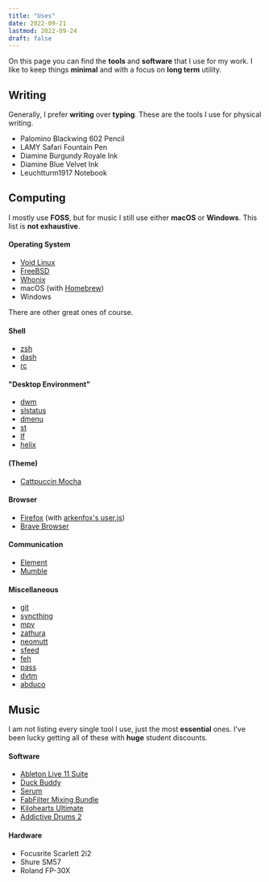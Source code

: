 ```yaml
---
title: "Uses"
date: 2022-09-21
lastmod: 2022-09-24
draft: false
---
```


On this page you can find the **tools** and **software** that I use for my work.
I like to keep things **minimal** and with a focus on **long term** utility.

## Writing

Generally, I prefer **writing** over **typing**.
These are the tools I use for physical writing.

- Palomino Blackwing 602 Pencil
- LAMY Safari Fountain Pen
- Diamine Burgundy Royale Ink
- Diamine Blue Velvet Ink
- Leuchtturm1917 Notebook

## Computing

I mostly use **FOSS**, but for music I still use either **macOS** or **Windows**.
This list is **not exhaustive**.

#### Operating System

- [Void Linux](https://voidlinux.org/) 
- [FreeBSD](https://www.freebsd.org/)
- [Whonix](https://www.whonix.org/)
- macOS (with [Homebrew](https://brew.sh/))
- Windows

There are other great ones of course.

#### Shell
- [zsh](https://www.zsh.org/)
- [dash](https://git.kernel.org/pub/scm/utils/dash/dash.git)
- [rc](https://github.com/rakitzis/rc)

#### "Desktop Environment"
- [dwm](https://dwm.suckless.org/) 
- [slstatus](https://tools.suckless.org/slstatus/)
- [dmenu](https://tools.suckless.org/dmenu/)
- [st](https://st.suckless.org/)
- [lf](https://github.com/gokcehan/lf)
- [helix](https://helix-editor.com/)

#### (Theme)
- [Cattpuccin Mocha](https://github.com/catppuccin/catppuccin)

#### Browser
- [Firefox](https://www.mozilla.org/en-US/firefox/new/) (with [arkenfox's user.js](https://github.com/arkenfox/user.js))
- [Brave Browser](https://brave.com/)

#### Communication
- [Element](https://element.io/)
- [Mumble](https://www.mumble.info/)

#### Miscellaneous
- [git](https://git-scm.com/)
- [syncthing](https://syncthing.net/)
- [mpv](https://mpv.io/)
- [zathura](https://pwmt.org/projects/zathura/index.html)
- [neomutt](https://neomutt.org/)
- [sfeed](https://codemadness.org/sfeed.html)
- [feh](https://feh.finalrewind.org/)
- [pass](https://www.passwordstore.org/)
- [dvtm](https://www.brain-dump.org/projects/dvtm/)
- [abduco](https://www.brain-dump.org/projects/abduco/)

## Music

I am not listing every single tool I use, just the most **essential** ones.
I've been lucky getting all of these with **huge** student discounts.

#### Software

- [Ableton Live 11 Suite](https://www.ableton.com/en/live/)
- [Duck Buddy](https://maxforlive.com/library/device/7623/duck-buddy)
- [Serum](https://xferrecords.com/products/serum/)
- [FabFilter Mixing Bundle](https://www.fabfilter.com/shop/mixing-bundle)
- [Kilohearts Ultimate](https://kilohearts.com/products/kilohearts_ultimate)
- [Addictive Drums 2](https://www.xlnaudio.com/products/addictive_drums_2)

#### Hardware

- Focusrite Scarlett 2i2
- Shure SM57
- Roland FP-30X
